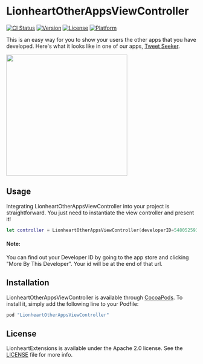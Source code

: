 # LionheartOtherAppsViewController

[![CI Status](http://img.shields.io/travis/lionheart/LionheartOtherAppsViewController.svg?style=flat)](https://travis-ci.org/lionheart/LionheartOtherAppsViewController)
[![Version](https://img.shields.io/cocoapods/v/LionheartOtherAppsViewController.svg?style=flat)](http://cocoapods.org/pods/LionheartOtherAppsViewController)
[![License](https://img.shields.io/cocoapods/l/LionheartOtherAppsViewController.svg?style=flat)](http://cocoapods.org/pods/LionheartOtherAppsViewController)
[![Platform](https://img.shields.io/cocoapods/p/LionheartOtherAppsViewController.svg?style=flat)](http://cocoapods.org/pods/LionheartOtherAppsViewController)

This is an easy way for you to show your users the other apps that you have developed. Here's what it looks like in one of our apps, [Tweet Seeker](https://itunes.apple.com/us/app/tweet-seeker-search-your-tweets/id775980722?mt=8).

<img src="http://i.imgur.com/iAA0u7u.png" width="320" />

## Usage

Integrating LionheartOtherAppsViewController into your project is straightforward. You just need to instantiate the view controller and present it!

```swift
let controller = LionheartOtherAppsViewController(developerID=548052593)
```

#### Note:

You can find out your Developer ID by going to the app store and clicking "More By This Developer". Your id will be at the end of that url.

## Installation

LionheartOtherAppsViewController is available through [CocoaPods](http://cocoapods.org). To install it, simply add the following line to your Podfile:

```ruby
pod "LionheartOtherAppsViewController"
```

## License

LionheartExtensions is available under the Apache 2.0 license. See the [LICENSE](LICENSE) file for more info.


